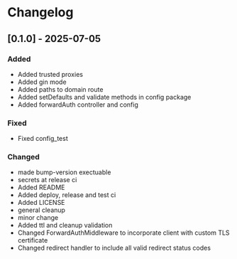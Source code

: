 # Changelog

## [0.1.0] - 2025-07-05

### Added

- Added trusted proxies
- Added gin mode
- Added paths to domain route
- Added setDefaults and validate methods in config package
- Added forwardAuth controller and config

### Fixed

- Fixed config_test

### Changed

- made bump-version exectuable
- secrets at release ci
- Added README
- Added deploy, release and test ci
- Added LICENSE
- general cleanup
- minor change
- Added ttl and cleanup validation
- Changed ForwardAuthMiddleware to incorporate client with custom TLS certificate
- Changed redirect handler to include all valid redirect status codes

